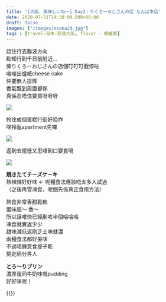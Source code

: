 ```yaml
---
title: '[大阪，美味しいね～] Day2：りくろーおじさんの店 なんば本店'
date: 2020-07-31T14:30:00.000+08:00
draft: false
images: ["/images/osaka2d.jpg"]
tags : [travel-日本-奈良大阪, flavor - 螞蟻族]
---
```

 
諗住行去難波方向  
點知行到千日前附近...  
俾りくろーおじさんの店個叮叮叮截停咗  
啱啱出爐嘅cheese cake  
仲要無人排隊  
香氣飄到周圍都係  
真係忍唔住要買呀呀呀

![](/images/osaka2d1.jpg)

拎住成個蛋糕行街好掗拃  
咪拎返apartment先囉

![](/images/osaka2d2.jpg)

返到去擺低又忍唔到口要食喎

![](/images/osaka2d3.jpg)

**焼きたてチーズケーキ**  
熱辣辣好好味 ← 呢種食法應該唔太多人試過  
（之後再雪凍食，呢個先係真正食用方法）  
  
熱食非常香甜鬆軟  
蛋味超～ 香～  
所以話咁快已經剷咗半個哈哈哈  
凍食就實返少少  
甜味減低返啲芝士味就濃  
兩種食法都好美味  
不過唔鍾意食提子乾  
挑走晒分畀人  
  
**とろ～りプリン**  
濃厚蛋同牛奶味嘅pudding  
好好味呢！  
  
  
{{<osaka>}}
